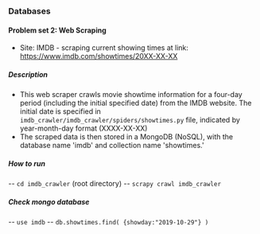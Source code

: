 ### Databases
#### Problem set 2: Web Scraping
- Site: IMDB - scraping current showing times at link: https://www.imdb.com/showtimes/20XX-XX-XX 

##### Description
- This web scraper crawls movie showtime information for a four-day period (including the initial specified date) from the IMDB website. The initial date is specified in ``imdb_crawler/imdb_crawler/spiders/showtimes.py`` file, indicated by year-month-day format (XXXX-XX-XX)
- The scraped data is then stored in a MongoDB (NoSQL), with the database name 'imdb' and collection name 'showtimes.'

##### How to run
-- ``cd imdb_crawler`` (root directory)
-- ``scrapy crawl imdb_crawler``

##### Check mongo database
-- ``use imdb``
-- ``db.showtimes.find( {showday:"2019-10-29"} )``